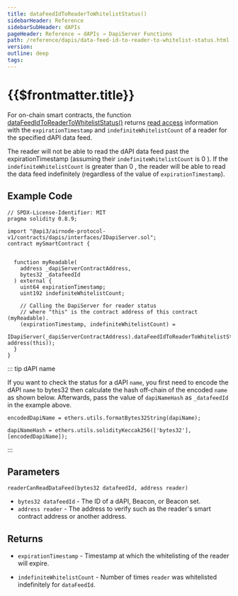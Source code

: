 ```yaml
---
title: dataFeedIdToReaderToWhitelistStatus()
sidebarHeader: Reference
sidebarSubHeader: dAPIs
pageHeader: Reference → dAPIs → DapiServer Functions
path: /reference/dapis/data-feed-id-to-reader-to-whitelist-status.html
version:
outline: deep
tags:
---
```


<VersionWarning/>

<PageHeader/>

# {{$frontmatter.title}}

For on-chain smart contracts, the function
[dataFeedIdToReaderToWhitelistStatus()](https://github.com/api3dao/airnode-protocol-v1/blob/v0.5.0/contracts/dapis/DapiServer.sol#L791-L806)
returns [read access](./#coverage-policies) information with the
`expirationTimestamp` and `indefiniteWhitelistCount` of a reader for the
specified dAPI data feed.

The reader will not be able to read the dAPI data feed past the
expirationTimestamp (assuming their `indefiniteWhitelistCount` is 0 ). If the
`indefiniteWhitelistCount` is greater than 0 , the reader will be able to read
the data feed indefinitely (regardless of the value of `expirationTimestamp`).

## Example Code

```solidity
// SPDX-License-Identifier: MIT
pragma solidity 0.8.9;

import "@api3/airnode-protocol-v1/contracts/dapis/interfaces/IDapiServer.sol";
contract mySmartContract {


  function myReadable(
    address _dapiServerContractAddress,
    bytes32 _datafeedId
  ) external {
    uint64 expirationTimestamp;
    uint192 indefiniteWhitelistCount;

    // Calling the DapiServer for reader status
    // where "this" is the contract address of this contract (myReadable).
    (expirationTimestamp, indefiniteWhitelistCount) =
      IDapiServer(_dapiServerContractAddress).dataFeedIdToReaderToWhitelistStatus(_datafeedId, address(this));
  }
}

```

::: tip dAPI name

If you want to check the status for a dAPI `name`, you first need to encode the
dAPI `name` to bytes32 then calculate the hash off-chain of the encoded `name`
as shown below. Afterwards, pass the value of `dapiNameHash` as `_datafeedId` in
the example above.

```solidity
encodedDapiName = ethers.utils.formatBytes32String(dapiName);
```

```solidity
dapiNameHash = ethers.utils.solidityKeccak256(['bytes32'], [encodedDapiName]);
```

:::

## Parameters

`readerCanReadDataFeed(bytes32 datafeedId, address reader)`

- `bytes32 datafeedId` - The ID of a dAPI, Beacon, or Beacon set.
- `address reader` - The address to verify such as the reader's smart contract
  address or another address.

## Returns

- `expirationTimestamp` - Timestamp at which the whitelisting of the reader will
  expire.

- `indefiniteWhitelistCount` - Number of times `reader` was whitelisted
  indefinitely for `dataFeedId`.
